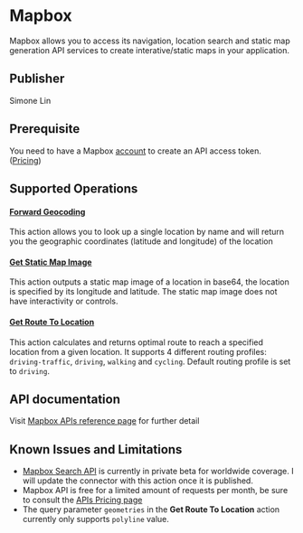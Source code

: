 # Mapbox
Mapbox allows you to access its navigation, location search and static map generation API services to create interative/static maps in your application.
## Publisher
Simone Lin
## Prerequisite
You need to have a Mapbox [account](https://account.mapbox.com/auth/signin/?route-to=%22https%3A%2F%2Faccount.mapbox.com%2F%22) to create an API access token. ([Pricing](https://www.mapbox.com/pricing))
## Supported Operations
#### [Forward Geocoding](https://docs.mapbox.com/api/search/geocoding/#forward-geocoding)
This action allows you to look up a single location by name and will return you the geographic coordinates (latitude and longitude) of the location
#### [Get Static Map Image](https://docs.mapbox.com/api/maps/static-images/)
This action outputs a static map image of a location in base64, the location is specified by its longitude and latitude. The static map image does not have interactivity or controls.
#### [Get Route To Location](https://docs.mapbox.com/api/navigation/directions/)
This action calculates and returns optimal route to reach a specified location from a given location. It supports 4 different routing profiles: `driving-traffic`, `driving`, `walking` and `cycling`. Default routing profile is set to `driving`.
## API documentation
Visit [Mapbox APIs reference page](https://docs.mapbox.com/api/overview/) for further detail
## Known Issues and Limitations
* [Mapbox Search API](https://docs.mapbox.com/api/search/search/) is currently in private beta for worldwide coverage. I will update the connector with this action once it is published.
* Mapbox API is free for a limited amount of requests per month, be sure to consult the [APIs Pricing page](https://www.mapbox.com/pricing)
* The query parameter `geometries` in the **Get Route To Location** action currently only supports `polyline` value.